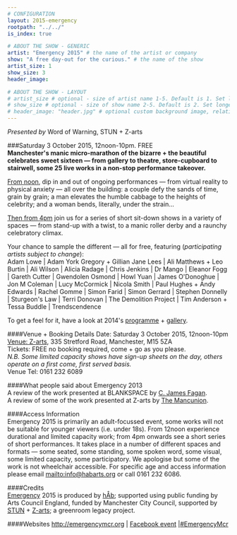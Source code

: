 ```yaml
---
# CONFIGURATION
layout: 2015-emergency
rootpath: "../../"
is_index: true

# ABOUT THE SHOW - GENERIC
artist: "Emergency 2015" # the name of the artist or company
show: "A free day-out for the curious." # the name of the show
artist_size: 1
show_size: 3
header_image:

# ABOUT THE SHOW - LAYOUT
# artist_size # optional - size of artist name 1-5. Default is 1. Set longer names to lower values
# show_size # optional - size of show name 2-5. Default is 2. Set longer names to lower values
# header_image: "header.jpg" # optional custom background image, relative to current page
---
```

*Presented by* Word of Warning, STUN + Z-arts
        
###Saturday 3 October 2015, 12noon-10pm. FREE             
**Manchester's manic micro-marathon of the bizarre + the beautiful celebrates sweet sixteen — from gallery to theatre, store-cupboard to stairwell, some 25 live works in a non-stop performance takeover.**         
         
[From noon](/current/2015-emergency/afternoon), dip in and out of ongoing performances — from virtual reality to physical anxiety — all over the building: a couple defy the sands of time, grain by grain; a man elevates the humble cabbage to the heights of celebrity; and a woman bends, literally, under the strain…           
         
[Then from 4pm](/current/2015-emergency/evening) join us for a series of short sit-down shows in a variety of spaces — from stand-up with a twist, to a manic roller derby and a raunchy celebratory climax.         
         
Your chance to sample the different — all for free, featuring (*participating artists subject to change*):            
Adam Lowe | Adam York Gregory + Gillian Jane Lees | Ali Matthews + Leo Burtin | Ali Wilson | Alicia Radage | Chris Jenkins | Dr Mango | Eleanor Fogg | Gareth Cutter | Gwendolen Osmond | Howl Yuan | James O'Donoghue | Jon M Coleman | Lucy McCormick | Nicola Smith | Paul Hughes + Andy Edwards | Rachel Gomme | Simon Farid | Simon Gerrard | Stephen Donnelly | Sturgeon's Law | Terri Donovan | The Demolition Project | Tim Anderson + Tessa Buddle | Trendscendence          
         
To get a feel for it, have a look at 2014's [programme](/archive/2014-emergency) + [gallery](/galleries/2014-emergency).        
        
####Venue + Booking Details
Date: Saturday 3 October 2015, 12noon-10pm    
[Venue: Z-arts](http://www.z-arts.org/about-us/getting-here), 335 Stretford Road, Manchester, M15 5ZA        
Tickets: FREE no booking required, come + go as you please.        
*N.B. Some limited capacity shows have sign-up sheets on the day, others operate on a first come, first served basis.*          
Venue Tel: 0161 232 6089    
      
####What people said about Emergency 2013        
A review of the work presented at BLANKSPACE by [C. James Fagan](http://confusedguff.blogspot.co.uk/2013/10/emergency-2013.html).        
A review of some of the work presented at Z-arts by [The Mancunion](http://mancunion.com/2013/10/17/emergency2013).        
        
####Access Information       
Emergency 2015 is primarily an adult-focussed event, some works will not be suitable for younger viewers (i.e. under 18s). From 12noon experience durational and limited capacity work; from 4pm onwards see a short series of short performances. It takes place in a number of different spaces and formats — some seated, some standing, some spoken word, some visual, some limited capacity, some participatory. We apologise but some of the work is not wheelchair accessible. For specific age and access information please email <mailto:info@habarts.org> or call 0161 232 6086.     
            
####Credits         
[Emergency](/hab/emergency) 2015 is produced by [hÅb](/hab); supported using public funding by Arts Council England, funded by Manchester City Council, supported by [STUN](http://stunlive.com) + [Z-arts](http://www.z-arts.org); a greenroom legacy project.        
        
####Websites
<http://emergencymcr.org> | [Facebook event](http://www.facebook.com/events/1479136439056940) |[#EmergencyMcr](http://twitter.com/hashtag/EmergencyMcr)
